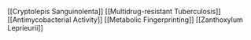 [[Cryptolepis Sanguinolenta]]
[[Multidrug-resistant Tuberculosis]]
[[Antimycobacterial Activity]]
[[Metabolic Fingerprinting]]
[[Zanthoxylum Leprieurii]]

